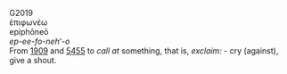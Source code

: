 <body>
  <p>G2019<br>  ἐπιφωνέω  <br> epiphōneō  <br><i>ep-ee-fo-neh‘-o </i><br>From <a href="g1909.htm">1909</a> and <a href="g5455.htm">5455</a>  to <i>call</i> <i>at</i> something, that is, <i>exclaim:</i> - cry (against), give a shout.<br></p>
 </body>